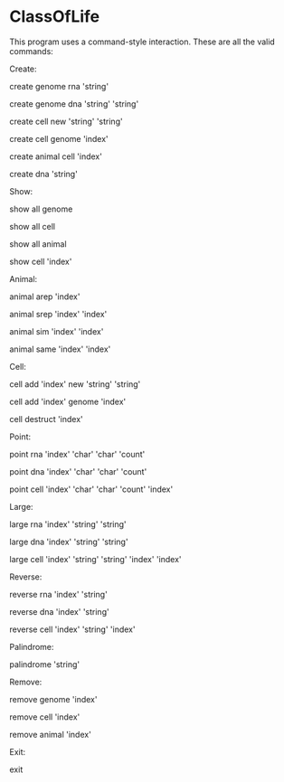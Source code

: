 # ClassOfLife

This program uses a command-style interaction. These are all the valid commands:


Create:

create genome rna 'string'

create genome dna 'string' 'string'

create cell new 'string' 'string'

create cell genome 'index'

create animal cell 'index'

create dna 'string'


Show:

show all genome

show all cell

show all animal

show cell 'index'


Animal:

animal arep 'index'

animal srep 'index' 'index'

animal sim 'index' 'index'

animal same 'index' 'index'


Cell:

cell add 'index' new 'string' 'string'

cell add 'index' genome 'index'

cell destruct 'index'


Point:

point rna 'index' 'char' 'char' 'count'

point dna 'index' 'char' 'char' 'count'

point cell 'index' 'char' 'char' 'count' 'index'


Large:

large rna 'index' 'string' 'string'

large dna 'index' 'string' 'string'

large cell 'index' 'string' 'string' 'index' 'index'


Reverse:

reverse rna 'index' 'string'

reverse dna 'index' 'string'

reverse cell 'index' 'string' 'index'


Palindrome:

palindrome 'string'


Remove:

remove genome 'index'

remove cell 'index'

remove animal 'index'


Exit:

exit
